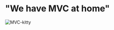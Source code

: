 # "We have MVC at home"
![MVC-kitty](https://github.com/user-attachments/assets/a4eeea0a-d7ae-417c-9282-69d1f2e94647)
